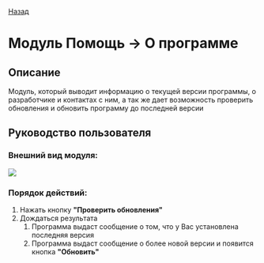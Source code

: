 [Назад][Back]

# Модуль **Помощь -> О программе**

## Описание

Модуль, который выводит информацию о текущей версии программы, о разработчике и контактах с ним, а так же дает возможность проверить обновления и обновить программу до последней версии

## Руководство пользователя

### Внешний вид модуля:
![](./d_HELP/img/w_About.png)

### Порядок действий:
1. Нажать кнопку **"Проверить обновления"**
2. Дождаться результата
    1. Программа выдаст сообщение о том, что у Вас установлена последняя версия
    2. Программа выдаст сообщение о более новой версии и появится кнопка **"Обновить"**

[Back]: ../index.html